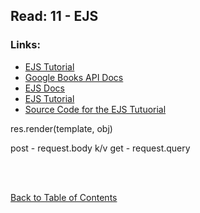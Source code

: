 ## Read: 11 - EJS

### Links:

- [EJS Tutorial](https://www.youtube.com/playlist?list=PL7sCSgsRZ-slYARh3YJIqPGZqtGVqZRGt)
- [Google Books API Docs](https://developers.google.com/books/docs/v1/using#WorkingVolumes)
- [EJS Docs](http://ejs.co/)
- [EJS Tutorial](https://scotch.io/tutorials/use-ejs-to-template-your-node-application)
- [Source Code for the EJS Tutuorial](https://github.com/scotch-io/node-ejs)

res.render(template, obj)

post - request.body k/v
get - request.query

<br>
<br>

[Back to Table of Contents](README.md)
